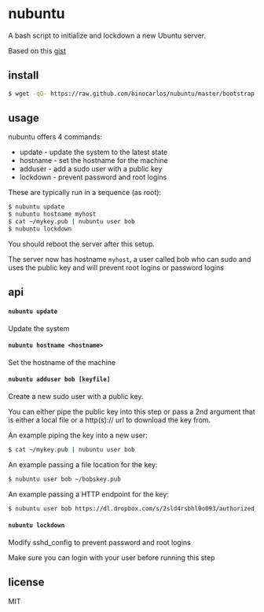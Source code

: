 nubuntu
========

A bash script to initialize and lockdown a new Ubuntu server.

Based on this [gist](https://gist.github.com/alanstevens/1877257)

## install

```bash
$ wget -qO- https://raw.github.com/binocarlos/nubuntu/master/bootstrap.sh | sudo bash
```

## usage

nubuntu offers 4 commands:

 * update - update the system to the latest state
 * hostname - set the hostname for the machine
 * adduser - add a sudo user with a public key
 * lockdown - prevent password and root logins

These are typically run in a sequence (as root):

```bash
$ nubuntu update
$ nubuntu hostname myhost
$ cat ~/mykey.pub | nubuntu user bob
$ nubuntu lockdown
```

You should reboot the server after this setup.

The server now has hostname `myhost`, a user called bob who can sudo and uses the public key and will prevent root logins or password logins

## api

#### `nubuntu update`

Update the system

#### `nubuntu hostname <hostname>`

Set the hostname of the machine

#### `nubuntu adduser bob [keyfile]`

Create a new sudo user with a public key.

You can either pipe the public key into this step or pass a 2nd argument that is either a local file or a http(s):// url to download the key from.

An example piping the key into a new user:

```bash
$ cat ~/mykey.pub | nubuntu user bob
```

An example passing a file location for the key:

```bash
$ nubuntu user bob ~/bobskey.pub
```

An example passing a HTTP endpoint for the key:

```bash
$ nubuntu user bob https://dl.dropbox.com/s/2sld4rsbhl0o093/authorized_keys?dl=1
```

#### `nubuntu lockdown`

Modify sshd_config to prevent password and root logins

Make sure you can login with your user before running this step

## license

MIT